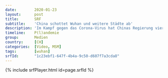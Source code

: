 ```yaml
---
date:        2020-01-23
layout:      post
title:       SRF
subtitle:    'China schottet Wuhan und weitere Städte ab'
description: 'Im Kampf gegen das Corona-Virus hat Chinas Regierung vier Gross-Städte unter Quarantäne gesetzt. Peking hat wegen des Virus grosse Neujahrsfeiern abgesagt. Die Weltgesundheitsorganisation ruft wegen des Corona-Virus nicht den internationalen Gesundheitsnotstand aus. Dafür sei es noch zu früh. In der Schweiz ist bislang kein Fall bekannt. …'
timeline:    P(l)andemie
group:       Medien
country:     [CH]
categories:  [Video, MSM]
tags:        [wuhan]
srfId:       "1c23ebf1-647f-4b4a-9c50-d607f7a3cda8"
---
```

{% include srfPlayer.html id=page.srfId %}
